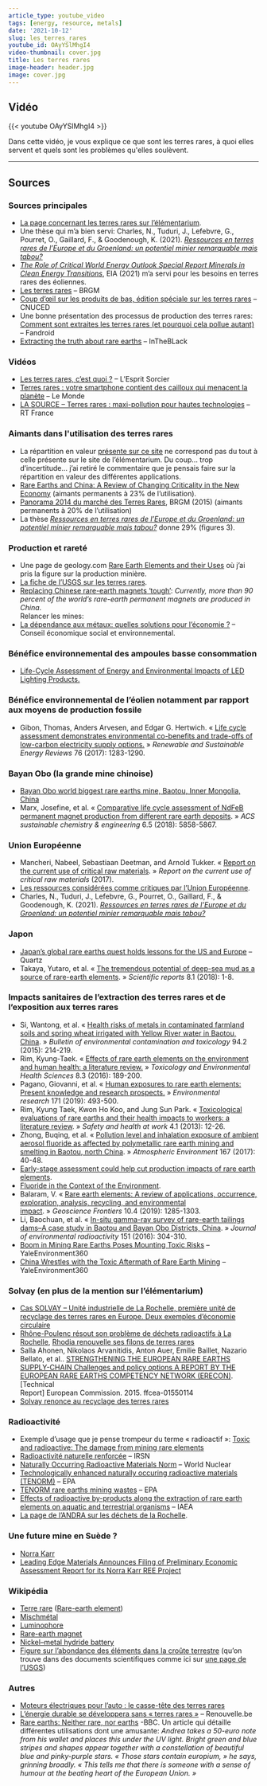 ```yaml
---
article_type: youtube_video
tags: [energy, resource, metals]
date: '2021-10-12'
slug: les_terres_rares
youtube_id: OAyYSlMhgI4
video-thumbnail: cover.jpg
title: Les terres rares
image-header: header.jpg
image: cover.jpg
---
```


## Vidéo

{{< youtube OAyYSlMhgI4 >}}

Dans cette vidéo, je vous explique ce que sont les terres rares, à quoi
elles servent et quels sont les problèmes qu'elles soulèvent.


<hr>

## Sources

### Sources principales

- [La page concernant les terres rares sur l’élémentarium](https://lelementarium.fr/product/terres-rares/).  
- Une thèse qui m’a bien servi: Charles, N., Tuduri, J., Lefebvre, G., Pourret, O., Gaillard, F., & Goodenough, K. (2021). _[Ressources en terres rares de l’Europe et du Groenland: un potentiel minier remarquable mais tabou?](https://hal.archives-ouvertes.fr/hal-03138953/document)_  
- _[The Role of Critical World Energy Outlook Special Report Minerals in Clean Energy Transitions](https://iea.blob.core.windows.net/assets/24d5dfbb-a77a-4647-abcc-667867207f74/TheRoleofCriticalMineralsinCleanEnergyTransitions.pdf)_, EIA (2021) m’a servi pour les besoins en terres rares des éoliennes.  
- [Les terres rares](https://www.brgm.fr/fr/actualite/dossier-thematique/ressources-minerales-terres-rares) – BRGM  
- [Coup d’œil sur les produits de bas, édition spéciale sur les terres rares](https://unctad.org/fr/system/files/official-document/suc2014d1_fr.pdf) – CNUCED
- Une bonne présentation des processus de production des terres rares: [Comment sont extraites les terres rares (et pourquoi cela pollue autant)](https://www.frandroid.com/actualites-generales/632264_comment-sont-extraites-les-terres-rares-et-pourquoi-cela-pollue-autant) – Fandroid  
- [Extracting the truth about rare earths](https://www.intheblack.com/articles/2019/08/01/extracting-truth-about-rare-earths) – InTheBLack

### Vidéos

- [Les terres rares, c’est quoi ?](https://www.youtube.com/watch?v=NCI3tqqsDj4) – L’Esprit Sorcier  
- [Terres rares : votre smartphone contient des cailloux qui menacent la planète](https://www.youtube.com/watch?v=7ySubZMDA3w) – Le Monde  
- [LA SOURCE – Terres rares : maxi-pollution pour hautes technologies](https://www.youtube.com/watch?v=lDzp-LDwL4I) – RT France

### Aimants dans l'utilisation des terres rares

- La répartition en valeur [présente sur ce site](https://www.mordorintelligence.com/industry-reports/rare-earth-elements-market) ne correspond pas du tout à celle présente sur le site de l’élémentarium. Du coup… trop d’incertitude… j’ai retiré le commentaire que je pensais faire sur la répartition en valeur des différentes applications.  
- [Rare Earths and China: A Review of Changing Criticality in the New Economy](https://www.ifri.org/sites/default/files/atoms/files/seaman_rare_earths_china_2019.pdf) (aimants permanents à 23% de l’utilisation).  
- [Panorama 2014 du marché des Terres Rares](https://www.mineralinfo.fr/sites/default/files/upload/documents/Panoramas_Metaux_Strateg/rp-65330-fr-terresrarespublic.pdf), BRGM (2015) (aimants permanents à 20% de l’utilisation)  
- La thèse _[Ressources en terres rares de l’Europe et du Groenland: un potentiel minier remarquable mais tabou?](https://hal.archives-ouvertes.fr/hal-03138953/document)_ donne 29% (figures 3).

### Production et rareté

- Une page de geology.com [Rare Earth Elements and their Uses](https://geology.com/articles/rare-earth-elements/) où j’ai pris la figure sur la production minière.
- [La fiche de l’USGS sur les terres rares](https://pubs.usgs.gov/periodicals/mcs2021/mcs2021-rare-earths.pdf).
- [Replacing Chinese rare-earth magnets ‘tough’](https://www.globaltimes.cn/page/202108/1232443.shtml): _Currently, more than 90 percent of the world’s rare-earth permanent magnets are produced in China_.  
Relancer les mines:  
- [La dépendance aux métaux: quelles solutions pour l’économie ?](https://www.lecese.fr/sites/default/files/pdf/Fiches/2019/FI03_metaux_strategiques.pdf) – Conseil économique social et environnemental.

### Bénéfice environnemental des ampoules basse consommation

- [Life-Cycle Assessment of Energy and Environmental Impacts of LED Lighting Products.](https://www1.eere.energy.gov/buildings/publications/pdfs/ssl/lca_factsheet_apr2013.pdf)

### Bénéfice environnemental de l’éolien notamment par rapport aux moyens de production fossile

- Gibon, Thomas, Anders Arvesen, and Edgar G. Hertwich. « [Life cycle assessment demonstrates environmental co-benefits and trade-offs of low-carbon electricity supply options.](https://ntnuopen.ntnu.no/ntnu-xmlui/bitstream/handle/11250/2467220/Gibon_RSER2017_LCA_for_Cristin.pdf?sequence=2) » _Renewable and Sustainable Energy Reviews_ 76 (2017): 1283-1290.

### Bayan Obo (la grande mine chinoise)

- [Bayan Obo world biggest rare earths mine, Baotou, Inner Mongolia, China](https://www.ejatlas.org/print/bayan-obo-world-biggest-rare-earths-mine-baogang-group-baotou-inner-mongolia-china)  
- Marx, Josefine, et al. « [Comparative life cycle assessment of NdFeB permanent magnet production from different rare earth deposits](https://pubs.acs.org/doi/abs/10.1021/acssuschemeng.7b04165). » _ACS sustainable chemistry & engineering_ 6.5 (2018): 5858-5867.

### Union Européenne

- Mancheri, Nabeel, Sebastiaan Deetman, and Arnold Tukker. « [Report on the current use of critical raw materials](http://scrreen.eu/wp-content/uploads/2017/01/SCRREEN-D2.1-Report-on-the-current-use-of-critical-raw-materials.pdf). » _Report on the current use of critical raw materials_ (2017).  
- [Les ressources considérées comme critiques par l’Union Européenne](https://ec.europa.eu/growth/sectors/raw-materials/specific-interest/critical_en).  
- Charles, N., Tuduri, J., Lefebvre, G., Pourret, O., Gaillard, F., & Goodenough, K. (2021). _[Ressources en terres rares de l’Europe et du Groenland: un potentiel minier remarquable mais tabou?](https://hal.archives-ouvertes.fr/hal-03138953/document)_

### Japon

- [Japan’s global rare earths quest holds lessons for the US and Europe](https://qz.com/1998773/japans-rare-earths-strategy-has-lessons-for-us-europe/) – Quartz  
- Takaya, Yutaro, et al. « [The tremendous potential of deep-sea mud as a source of rare-earth elements](https://www.nature.com/articles/s41598-018-23948-5). » _Scientific reports_ 8.1 (2018): 1-8.

### Impacts sanitaires de l’extraction des terres rares et de l’exposition aux terres rares

- Si, Wantong, et al. « [Health risks of metals in contaminated farmland soils and spring wheat irrigated with Yellow River water in Baotou, China](https://pubmed.ncbi.nlm.nih.gov/25476736/). » _Bulletin of environmental contamination and toxicology_ 94.2 (2015): 214-219.  
- Rim, Kyung-Taek. « [Effects of rare earth elements on the environment and human health: a literature review.](https://link.springer.com/article/10.1007/s13530-016-0276-y) » _Toxicology and Environmental Health Sciences_ 8.3 (2016): 189-200.  
- Pagano, Giovanni, et al. « [Human exposures to rare earth elements: Present knowledge and research prospects.](https://www.sciencedirect.com/science/article/abs/pii/S0013935119300775) » _Environmental research_ 171 (2019): 493-500.  
- Rim, Kyung Taek, Kwon Ho Koo, and Jung Sun Park. « [Toxicological evaluations of rare earths and their health impacts to workers: a literature review](https://www.sciencedirect.com/science/article/pii/S2093791113410028). » _Safety and health at work_ 4.1 (2013): 12-26.  
- Zhong, Buqing, et al. « [Pollution level and inhalation exposure of ambient aerosol fluoride as affected by polymetallic rare earth mining and smelting in Baotou, north China](https://www.sciencedirect.com/science/article/abs/pii/S1352231017305216). » _Atmospheric Environment_ 167 (2017): 40-48.
- [Early-stage assessment could help cut production impacts of rare earth elements](https://ec.europa.eu/environment/integration/research/newsalert/pdf/early_stage_assessment_production_impacts_rare_earth_elements_537na2_en.pdf).  
- [Fluoride in the Context of the Environment](https://pubs.rsc.org/en/content/chapterhtml/2015/bk9781849738880-00003?isbn=978-1-84973-888-0).
- Balaram, V. « [Rare earth elements: A review of applications, occurrence, exploration, analysis, recycling, and environmental impact](https://www.sciencedirect.com/science/article/pii/S1674987119300258). » _Geoscience Frontiers_ 10.4 (2019): 1285-1303.  
- Li, Baochuan, et al. « [In-situ gamma-ray survey of rare-earth tailings dams–A case study in Baotou and Bayan Obo Districts, China](https://www.sciencedirect.com/science/article/pii/S0265931X15301430). » _Journal of environmental radioactivity_ 151 (2016): 304-310.  
- [Boom in Mining Rare Earths Poses Mounting Toxic Risks](https://e360.yale.edu/features/boom_in_mining_rare_earths_poses_mounting_toxic_risks) – YaleEnvironment360  
- [China Wrestles with the Toxic Aftermath of Rare Earth Mining](https://e360.yale.edu/features/china-wrestles-with-the-toxic-aftermath-of-rare-earth-mining) – YaleEnvironment360

### Solvay (en plus de la mention sur l’élémentarium)

- [Cas SOLVAY – Unité industrielle de La Rochelle, première unité de recyclage des terres rares en Europe. Deux exemples d’économie circulaire](https://www.researchgate.net/publication/317307461_Cas_SOLVAY_-_Unite_industrielle_de_La_Rochelle_premiere_unite_de_recyclage_des_terres_rares_en_Europe_Deux_exemples_d'economie_circulaire)  
- [Rhône-Poulenc résout son problème de déchets radioactifs à La Rochelle](https://www.lesechos.fr/1993/12/rhone-poulenc-resout-son-probleme-de-dechets-radioactifs-a-la-rochelle-916531), [Rhodia renouvelle ses filons de terres rares](https://lexpansion.lexpress.fr/entreprises/rhodia-renouvelle-ses-filons-de-terres-rares_1366215.html)  
- Salla Ahonen, Nikolaos Arvanitidis, Anton Auer, Emilie Baillet, Nazario Bellato, et al.. [STRENGTHENING THE EUROPEAN RARE EARTHS SUPPLY-CHAIN Challenges and policy options A REPORT BY THE EUROPEAN RARE EARTHS COMPETENCY NETWORK (ERECON)](https://hal-cea.archives-ouvertes.fr/cea-01550114/document). \[Technical  
Report\] European Commission. 2015. ffcea-01550114  
- [Solvay renonce au recyclage des terres rares](https://www.usinenouvelle.com/article/solvay-renonce-au-recyclage-des-terres-rares.N375935)

### Radioactivité

- Exemple d’usage que je pense trompeur du terme « radioactif »: [Toxic and radioactive: The damage from mining rare elements](https://www.dw.com/en/toxic-and-radioactive-the-damage-from-mining-rare-elements/a-57148185)  
- [Radioactivité naturelle renforcée](https://www.irsn.fr/FR/connaissances/Environnement/radioactivite-environnement/sources-radioactivite/Pages/3-radioactivite-naturelle-renforcee.aspx) – IRSN  
- [Naturally Occurring Radioactive Materials Norm](https://world-nuclear.org/information-library/safety-and-security/radiation-and-health/naturally-occurring-radioactive-materials-norm.aspx) – World Nuclear  
- [Technologically enhanced naturally occuring radioactive materials (TENORM)](https://www.epa.gov/radiation/technologically-enhanced-naturally-occurring-radioactive-materials-tenorm) – EPA  
- [TENORM rare earths mining wastes](https://www.epa.gov/radiation/tenorm-rare-earths-mining-wastes) – EPA  
- [Effects of radioactive by-products along the extraction of rare earth elements on aquatic and terrestrial organisms](https://inis.iaea.org/collection/NCLCollectionStore/_Public/49/034/49034222.pdf) – IAEA  
- [La page de l’ANDRA sur les déchets de la Rochelle](https://inventaire.andra.fr/site/la-rochelle-usine-chef-de-baie).

### Une future mine en Suède ?

- [Norra Karr](https://leadingedgematerials.com/norra-karr/)  
- [Leading Edge Materials Announces Filing of Preliminary Economic Assessment Report for its Norra Karr REE Project](https://leadingedgematerials.com/leading-edge-materials-announces-filing-of-preliminary-economic-assessment-report-for-its-norra-karr-ree-project/)

### Wikipédia

- [Terre rare](https://fr.wikipedia.org/wiki/Terre_rare) ([Rare-earth element](https://en.wikipedia.org/wiki/Rare-earth_element))  
- [Mischmétal](https://fr.wikipedia.org/wiki/Mischm%C3%A9tal)  
- [Luminophore](https://en.wikipedia.org/wiki/Luminophore)  
- [Rare-earth magnet](https://en.wikipedia.org/wiki/Rare-earth_magnet)  
- [Nickel–metal hydride battery](https://en.wikipedia.org/wiki/Nickel%E2%80%93metal_hydride_battery)  
- [Figure sur l’abondance des éléments dans la croûte terrestre](https://fr.wikipedia.org/wiki/Abondance_des_%C3%A9l%C3%A9ments_dans_la_cro%C3%BBte_terrestre#/media/Fichier:Elemental_abundances_-_fr.svg) (qu’on trouve dans des documents scientifiques comme ici sur [une page de l’USGS](https://pubs.usgs.gov/fs/2002/fs087-02/))

### Autres

- [Moteurs électriques pour l’auto : le casse-tête des terres rares](https://www.industrie-techno.com/article/moteurs-electriques-pour-l-auto-le-casse-tete-des-terres-rares.64669)  
- [L’énergie durable se développera sans « terres rares »](https://www.renouvelle.be/fr/lenergie-durable-se-developpera-sans-terres-rares/) – Renouvelle.be  
- [Rare earths: Neither rare, nor earths](https://www.bbc.com/news/magazine-26687605) -BBC. Un article qui détaille différentes utilisations dont une amusante: _Andrea takes a 50-euro note from his wallet and places this under the UV light. Bright green and blue stripes and shapes appear together with a constellation of beautiful blue and pinky-purple stars. « Those stars contain europium, » he says, grinning broadly. « This tells me that there is someone with a sense of humour at the beating heart of the European Union. »_
